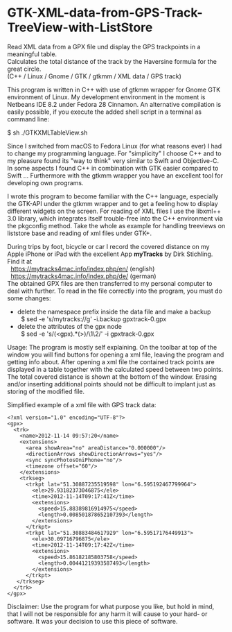 # GTK-XML-data-from-GPS-Track-TreeView-with-ListStore

Read XML data from a GPX file und display the GPS trackpoints in a meaningful table.</br>
Calculates the total distance of the track by the Haversine formula for the great circle.</br>
(C++ / Linux / Gnome / GTK / gtkmm / XML data / GPS track)

This program is written in C++ with use of gtkmm wrapper for Gnome GTK environment of Linux. My development environment in the moment is Netbeans IDE 8.2 under Fedora 28 Cinnamon. An alternative compilation is easily possible, if you execute the added shell script in a terminal as command line:

$ sh ./GTKXMLTableView.sh

Since I switched from macOS to Fedora Linux (for what reasons ever) I had to change my programming language. For "simplicity" I choose C++ and to my pleasure found its "way to think" very similar to Swift and Objective-C. In some aspects I found C++ in combination with GTK easier compared to Swift ... Furthermore with the gtkmm wrapper you have an excellent tool for developing own programs.

I wrote this program to become familiar with the C++ language, especially the GTK-API under the gtkmm wrapper and to get a feeling how to display different widgets on the screen. For reading of XML files I use the libxml++ 3.0 library, which integrates itself trouble-free into the C++ environment via the pkgconfig method. Take the whole as example for handling treeviews on liststore base and reading of xml files under GTK+.

During trips by foot, bicycle or car I record the covered distance on my Apple iPhone or iPad with the excellent App <b>myTracks</b> by Dirk Stichling. Find it at <br/>
&nbsp; <https://mytracks4mac.info/index.php/en/> (english)</br>
&nbsp; <https://mytracks4mac.info/index.php/de/> (german)</br>
The obtained GPX files are then transferred to my personal computer to deal with further. To read in the file correctly into the program, you must do some changes:
 - delete the namespace prefix inside the data file and make a backup</br>
&nbsp; $ sed -e 's/mytracks://g' -i.backup gpxtrack-0.gpx
 - delete the attributes of the gpx node</br>
&nbsp; $ sed -e 's/\(<gpx\).*\(><trk>\)/\1\2/' -i gpxtrack-0.gpx

Usage: The program is mostly self explaining. On the toolbar at top of the window you will find buttons for opening a xml file, leaving the program and getting info about. After opening a xml file the contained track points are displayed in a table together with the calculated speed between two points. The total covered distance is shown at the bottom of the window. Erasing and/or inserting additional points should not be difficult to implant just as storing of the modified file.

Simplified example of a xml file with GPS track data:<br/>
```
<?xml version="1.0" encoding="UTF-8"?>
<gpx>
  <trk>
    <name>2012-11-14 09:57:20</name>
    <extensions>
      <area showArea="no" areaDistance="0.000000"/>
      <directionArrows showDirectionArrows="yes"/>
      <sync syncPhotosOniPhone="no"/>
      <timezone offset="60"/>
    </extensions>
    <trkseg>
      <trkpt lat="51.30887235519598" lon="6.595192467799964">
        <ele>29.93182373046875</ele>
        <time>2012-11-14T09:17:41Z</time>
        <extensions>
          <speed>15.88389816914975</speed>
          <length>0.008501878652107393</length>
        </extensions>
      </trkpt>
      <trkpt lat="51.30883484617929" lon="6.59517176449913">
        <ele>30.09716796875</ele>
        <time>2012-11-14T09:17:42Z</time>
        <extensions>
          <speed>15.86182185803758</speed>
          <length>0.00441219393587493</length>
        </extensions>
      </trkpt>
   </trkseg>
  </trk>
</gpx>
```

Disclaimer: Use the program for what purpose you like, but hold in mind, that I will not be responsible for any harm it will cause to your hard- or software. It was your decision to use this piece of software.

